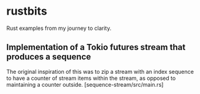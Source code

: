 # rustbits
Rust examples from my journey to clarity.

## Implementation of a Tokio futures stream that produces a sequence
The original inspiration of this was to zip a stream with an index sequence
to have a counter of stream items within the stream, as opposed to
maintaining a counter outside.
[sequence-stream/src/main.rs]
